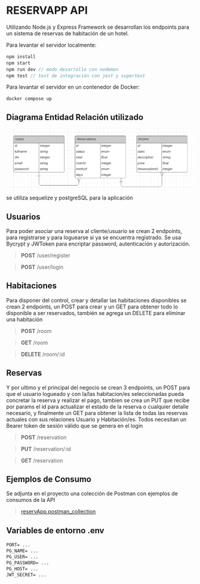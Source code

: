 # RESERVAPP API 

Utilizando Node.js y Express Framework se desarrollan los endpoints para un sistema de reservas de habitación de un hotel.

Para levantar el servidor localmente: 

```javascript
npm install
npm start
npm run dev // modo desarrollo con nodemon
npm test // test de integración con jest y supertest
```

Para levantar el servidor en un contenedor de Docker:

```
docker compose up
```


## Diagrama Entidad Relación utilizado

![diagramER](./diagramER.png)
se utiliza sequelize y postgreSQL para la aplicación

## Usuarios

Para poder asociar una reserva al cliente/usuario se crean 2 endpoints, para registrarse y para loguearse si ya se encuentra registrado. Se usa Bycrypt y JWToken para encriptar password, autenticación y autorización.

> __POST__ /user/register

> __POST__ /user/login

## Habitaciones

Para disponer del control, crear y detallar las habitaciones disponibles se crean 2 endpoints, un POST para crear y un GET para obtener todo lo disponible a ser reservados, también se agrega un DELETE para eliminar una habitación

> __POST__ /room

> __GET__ /room

> __DELETE__ /room/:id

## Reservas

Y por ultimo y el principal del negocio se crean 3 endpoints, un POST para que el usuario logueado y con la/las habitacion/es seleccionadas pueda concretar la reserva y realizar el pago, tambien se crea un PUT que recibe por params el id para actualizar el estado de la reserva o cualquier detalle necesario, y finalmente un GET para obtener la lista de todas las reservas actuales con sus relaciones Usuario y Habitación/es. Todos necesitan un Bearer token de sesión válido que se genera en el login

> __POST__ /reservation

> __PUT__ /reservation/:id

> __GET__ /reservation

## Ejemplos de Consumo

Se adjunta en el proyecto una colección de Postman con ejemplos de consumos de la API

> [reservApp.postman_collection](./reservApp.postman_collection.json)

## Variables de entorno .env

```
PORT= ...
PG_NAME= ...
PG_USER= ...
PG_PASSWORD= ...
PG_HOST= ...
JWT_SECRET= ...
```
